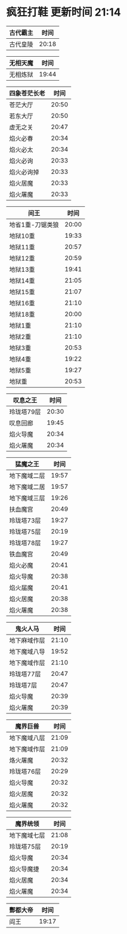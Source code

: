 # 疯狂打鞋 更新时间 21:14

| 古代霸主   | 时间    |
|--------|-------|
| 古代皇陵 | 20:18 |

| 无相天魔   | 时间    |
|--------|-------|
| 无相炼狱 | 19:44 |

| 四象苍茫长老   | 时间    |
|--------|-------|
| 苍茫大厅 | 20:50 |
| 若东大厅 | 20:50 |
| 虚无之关 | 20:47 |
| 焰火必春 | 20:34 |
| 焰火必太 | 20:34 |
| 焰火必询 | 20:33 |
| 焰火必询掉 | 20:33 |
| 焰火居魔 | 20:33 |
| 焰火屠魔 | 20:33 |

| 间王   | 时间    |
|--------|-------|
| 地省1重-刀锯类狼 | 20:00 |
| 地狱10重 | 19:33 |
| 地狱11重 | 20:57 |
| 地狱12重 | 20:59 |
| 地狱13重 | 19:41 |
| 地狱14重 | 21:05 |
| 地狱15重 | 21:07 |
| 地狱16重 | 21:10 |
| 地狱18重 | 20:00 |
| 地狱1重 | 21:10 |
| 地狱2重 | 21:10 |
| 地狱3重 | 20:53 |
| 地狱4重 | 19:22 |
| 地狱5重 | 19:27 |
| 地狱重 | 20:53 |

| 叹息之王   | 时间    |
|--------|-------|
| 玲珑塔79层 | 20:30 |
| 叹息回廊 | 19:45 |
| 焰火导魔 | 20:34 |
| 焰火屠魔 | 20:34 |

| 猛魔之王   | 时间    |
|--------|-------|
| 地下魔域二层 | 19:57 |
| 地下魔域二居 | 19:57 |
| 地下魔域三层 | 19:26 |
| 扶血魔宫 | 20:49 |
| 玲珑塔73层 | 19:27 |
| 玲珑塔75层 | 20:19 |
| 玲珑塔78层 | 19:27 |
| 铁血魔宫 | 20:49 |
| 焰火必魔 | 20:41 |
| 焰火导魔 | 20:38 |
| 焰火届魔 | 20:41 |
| 焰火居魔 | 20:38 |
| 焰火屠魔 | 20:38 |

| 鬼火人马   | 时间    |
|--------|-------|
| 地下麻域作层 | 21:10 |
| 地下魔域八导 | 19:52 |
| 地下魔域作层 | 21:10 |
| 玲珑塔77层 | 20:47 |
| 玲珑塔7层 | 20:47 |
| 焰火导魔 | 20:39 |
| 焰火屠魔 | 20:39 |

| 魔界巨兽   | 时间    |
|--------|-------|
| 地下魔域八层 | 21:09 |
| 地下魔域作层 | 21:09 |
| 烙火屠魔 | 20:32 |
| 玲珑塔76层 | 20:29 |
| 焰火导魔 | 20:32 |
| 焰火居魔 | 20:32 |
| 焰火屠魔 | 20:32 |

| 魔界统领   | 时间    |
|--------|-------|
| 地下魔域七层 | 21:08 |
| 玲珑塔75层 | 20:19 |
| 焰火导魔 | 20:34 |
| 焰火导魔捷 | 20:34 |
| 焰火居魔 | 20:34 |
| 焰火屠魔 | 20:34 |

| 酆都大帝   | 时间    |
|--------|-------|
| 阎王 | 19:17 |